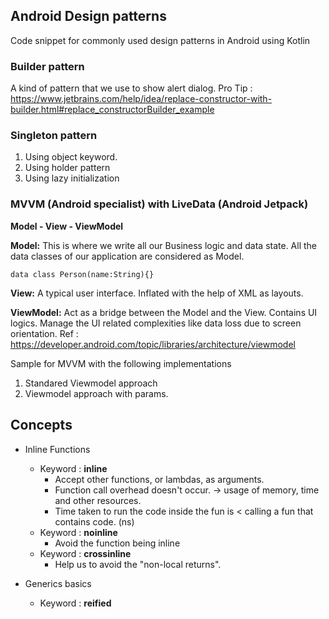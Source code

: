 ## Android Design patterns
Code snippet for commonly used design patterns in Android using Kotlin

### Builder pattern
A kind of pattern that we use to show alert dialog.
Pro Tip : https://www.jetbrains.com/help/idea/replace-constructor-with-builder.html#replace_constructorBuilder_example

### Singleton pattern

1. Using object keyword.
2. Using holder pattern
3. Using lazy initialization


### MVVM (Android specialist) with LiveData (Android Jetpack)
**Model - View - ViewModel**

**Model:** This is where we write all our Business logic and data state. All the data classes of our application are considered as Model.
```
data class Person(name:String){}
```

**View:** A typical user interface. Inflated with the help of XML as layouts.

**ViewModel:** Act as a bridge between the Model and the View. Contains UI logics. Manage the UI related complexities like data loss due to screen orientation.
 Ref : https://developer.android.com/topic/libraries/architecture/viewmodel

 Sample for MVVM with the following implementations
 1. Standared Viewmodel approach
 2. Viewmodel approach with params.


## Concepts
* Inline Functions
    * Keyword : **inline**
        * Accept other functions, or lambdas, as arguments.
        * Function call overhead doesn't occur. -> usage of memory, time and other resources.
        * Time taken to run the code inside the fun is < calling a fun that contains code. (ns)
    * Keyword : **noinline**
        * Avoid the function being inline
    * Keyword : **crossinline**
        * Help us to avoid the "non-local returns".

* Generics basics
    * Keyword : **reified**
